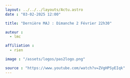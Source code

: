 ```yaml
---
layout: ../../../layouts/Actu.astro
date : "03-02-2025 12:00"

title: "Dernière MAJ : Dimanche 2 Février 22h30"

auteur :
  - lmc

affiliation :
  - rien

image : "/assets/logos/pas2logo.png"

source : "https://www.youtube.com/watch?v=ZVgHPSyEIqk"
---
```

